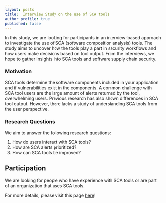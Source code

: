 ```yaml
---
layout: posts
title:  Interview Study on the use of SCA tools
author_profile: true
published: false
---
```



In this study, we are looking for participants in an interview-based approach to investigate the use of SCA (software composition analysis) tools. 
The study aims to uncover how the tools play a part in security workflows and how users make decisions based on tool output.
From the interviews, we hope to gather insights into SCA tools and software supply chain security.

### Motivation

SCA tools determine the software components included in your application and if vulnerabilities exist in the components.
A common challenge with SCA tool users are the large amount of alerts returned by the tool, overwhelming users.
Previous research has also shown differences in SCA tool output.
However, there lacks a study of understanding SCA tools from the user perspective.


### Research Questions

We aim to answer the following research questions:
1. How do users interact with SCA tools?
2. How are SCA alerts prioritized?
3. How can SCA tools be improved?

## Participation 

We are looking for people who have experience with SCA tools or are part of an organization that uses SCA tools.

For more details, please visit this page [here](https://s3c2.org/studies/sca-usability)!




